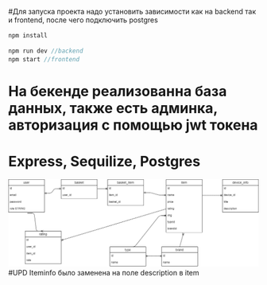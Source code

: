 #Для запуска проекта надо установить зависимости как на backend так и frontend, после чего подключить postgres 
```js
npm install
```
```js
npm run dev //backend
npm start //frontend
```

# На бекенде реализованна база данных, также есть админка, авторизация с помощью jwt токена
# Express, Sequilize, Postgres

![Image alt](https://github.com/AlisherAsd/clothing_store_server/blob/main/models/Shop.drawio%20.png)
#UPD Iteminfo было заменена на поле description в item 
